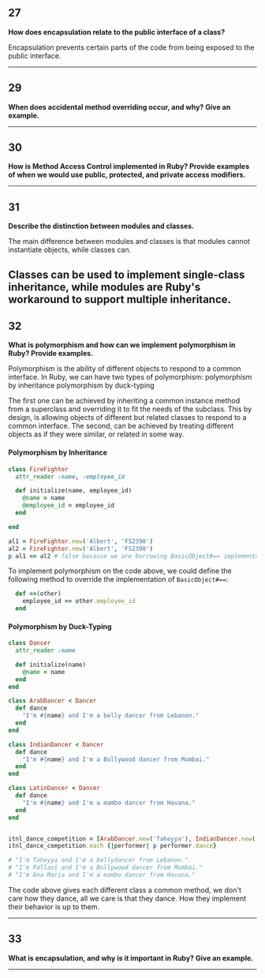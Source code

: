 ## 27

**How does encapsulation relate to the public interface of a class?**

Encapsulation prevents certain parts of the code from being exposed to the public interface.

---
## 29

**When does accidental method overriding occur, and why? Give an example.**

---

## 30
**How is Method Access Control implemented in Ruby? Provide examples of when we would use public, protected, and private access modifiers.**

---


## 31
**Describe the distinction between modules and classes.**

The main difference between modules and classes is that modules cannot instantiate objects, while classes can.

Classes can be used to implement single-class inheritance, while modules are Ruby's workaround to support multiple inheritance.
---


## 32
**What is polymorphism and how can we implement polymorphism in Ruby? Provide examples.**

Polymorphism is the ability of different objects to respond to a common interface. In Ruby, we can have two types of polymorphism:
  polymorphism by inheritance
  polymorphism by duck-typing

The first one can be achieved by inheriting a common instance method from a superclass and overriding it to fit the needs of the subclass. This by design, is allowing objects of different but related classes to respond to a common interface.
The second, can be achieved by treating different objects as if they were similar, or related in some way.

#### Polymorphism by Inheritance
```ruby
class FireFighter
  attr_reader :name, :employee_id

  def initialize(name, employee_id)
    @name = name
    @employee_id = employee_id
  end

end

al1 = FireFighter.new('Albert', 'FS2398')
al2 = FireFighter.new('Albert', 'FS2398')
p al1 == al2 # false because we are borrowing BasicObject#== implementation
```
To implement polymorphism on the code above, we could define the following method to override the implementation of `BasicObject#==`:
```ruby
  def ==(other)
    employee_id == other.employee_id
  end
```

#### Polymorphism by Duck-Typing

```ruby
class Dancer
  attr_reader :name

  def initialize(name)
    @name = name
  end
end

class ArabDancer < Dancer
  def dance
    "I'm #{name} and I'm a belly dancer from Lebanon."
  end
end

class IndianDancer < Dancer
  def dance
    "I'm #{name} and I'm a Bollywood dancer from Mumbai."
  end
end

class LatinDancer < Dancer
  def dance
    "I'm #{name} and I'm a mambo dancer from Havana."
  end
end


itnl_dance_competition = [ArabDancer.new('Taheyya'), IndianDancer.new('Pallavi'), LatinDancer.new('Ana Maria')]
itnl_dance_competition.each {|performer| p performer.dance}

# "I'm Taheyya and I'm a bellydancer from Lebanon."
# "I'm Pallavi and I'm a Bollywood dancer from Mumbai."
# "I'm Ana Maria and I'm a mambo dancer from Havana."
```

The code above gives each different class a common method, we don't care how they dance, all we care is that they dance. How they implement their behavior is up to them.

---


## 33
**What is encapsulation, and why is it important in Ruby? Give an example.**

---
